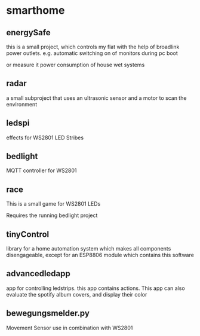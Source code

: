 # smarthome



## energySafe


this is a small project, which controls my flat with the help of broadlink power outlets. e.g. automatic switching on of monitors during pc boot

or measure it power consumption of house wet systems

## radar

a small subproject that uses an ultrasonic sensor and a motor to scan the environment


## ledspi

effects for WS2801 LED Stribes

## bedlight

MQTT controller for WS2801

## race

This is a small game for WS2801 LEDs

Requires the running bedlight project

## tinyControl

library for a home automation system which makes all components disengageable, except for an ESP8806 module which contains this software

## advancedledapp

app for controlling ledstrips.
this app contains actions.
This app can also evaluate the spotify album covers, and display their color

## bewegungsmelder.py

Movement Sensor use in combination with WS2801
